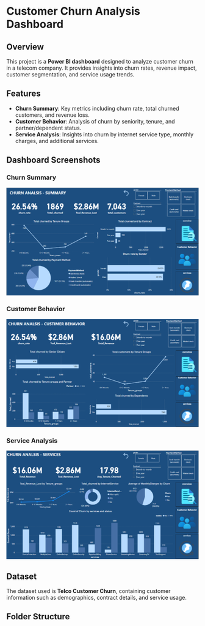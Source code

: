 # Customer Churn Analysis Dashboard

## Overview
This project is a **Power BI dashboard** designed to analyze customer churn in a telecom company. It provides insights into churn rates, revenue impact, customer segmentation, and service usage trends.

## Features
- **Churn Summary**: Key metrics including churn rate, total churned customers, and revenue loss.
- **Customer Behavior**: Analysis of churn by seniority, tenure, and partner/dependent status.
- **Service Analysis**: Insights into churn by internet service type, monthly charges, and additional services.

## Dashboard Screenshots
### Churn Summary
![Churn Summary](Report_Snapshots/1.png)

### Customer Behavior
![Customer Behavior](Report_Snapshots/2.png)

### Service Analysis
![Service Analysis](Report_Snapshots/3.png)

## Dataset
The dataset used is **Telco Customer Churn**, containing customer information such as demographics, contract details, and service usage.


## Folder Structure
